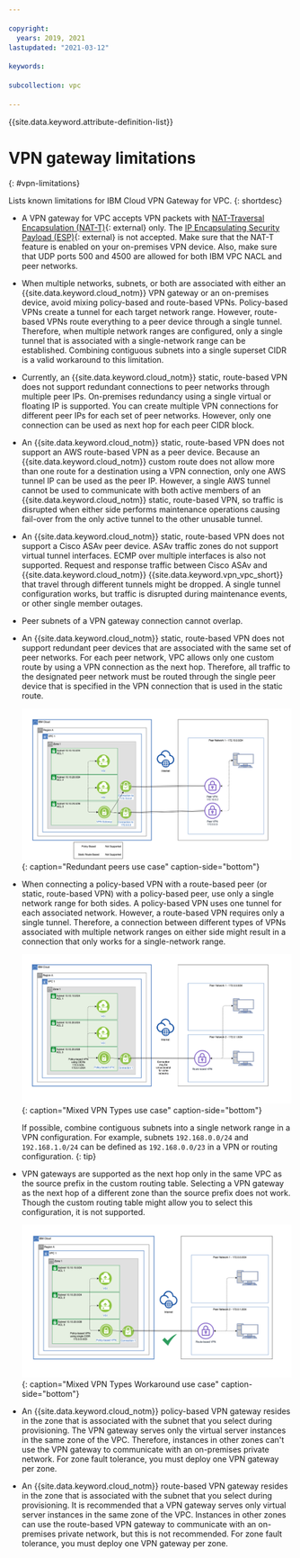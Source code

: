 ```yaml
---

copyright:
  years: 2019, 2021
lastupdated: "2021-03-12"

keywords:

subcollection: vpc

---
```


{{site.data.keyword.attribute-definition-list}}

# VPN gateway limitations
{: #vpn-limitations}

Lists known limitations for IBM Cloud VPN Gateway for VPC.
{: shortdesc}

* A VPN gateway for VPC accepts VPN packets with [NAT-Traversal Encapsulation (NAT-T)](https://tools.ietf.org/html/rfc3947){: external} only. The [IP Encapsulating Security Payload (ESP)](https://tools.ietf.org/html/rfc4303){: external} is not accepted. Make sure that the NAT-T feature is enabled on your on-premises VPN device. Also, make sure that UDP ports 500 and 4500 are allowed for both IBM VPC NACL and peer networks.

* When multiple networks, subnets, or both are associated with either an {{site.data.keyword.cloud_notm}} VPN gateway or an on-premises device, avoid mixing policy-based and route-based VPNs. Policy-based VPNs create a tunnel for each target network range. However, route-based VPNs route everything to a peer device through a single tunnel. Therefore, when multiple network ranges are configured, only a single tunnel that is associated with a single-network range can be established. Combining contiguous subnets into a single superset CIDR is a valid workaround to this limitation.

* Currently, an {{site.data.keyword.cloud_notm}} static, route-based VPN does not support redundant connections to peer networks through multiple peer IPs. On-premises redundancy using a single virtual or floating IP is supported. You can create multiple VPN connections for different peer IPs for each set of peer networks. However, only one connection can be used as next hop for each peer CIDR block.

* An {{site.data.keyword.cloud_notm}} static, route-based VPN does not support an AWS route-based VPN as a peer device. Because an {{site.data.keyword.cloud_notm}} custom route does not allow more than one route for a destination using a VPN connection, only one AWS tunnel IP can be used as the peer IP. However, a single AWS tunnel cannot be used to communicate with both active members of an {{site.data.keyword.cloud_notm}} static, route-based VPN, so traffic is disrupted when either side performs maintenance operations causing fail-over from the only active tunnel to the other unusable tunnel.

* An {{site.data.keyword.cloud_notm}} static, route-based VPN does not support a Cisco ASAv peer device. ASAv traffic zones do not support virtual tunnel interfaces. ECMP over multiple interfaces is also not supported. Request and response traffic between Cisco ASAv and {{site.data.keyword.cloud_notm}} {{site.data.keyword.vpn_vpc_short}} that travel through different tunnels might be dropped. A single tunnel configuration works, but traffic is disrupted during maintenance events, or other single member outages.

* Peer subnets of a VPN gateway connection cannot overlap.

* An {{site.data.keyword.cloud_notm}} static, route-based VPN does not support redundant peer devices that are associated with the same set of peer networks. For each peer network, VPC allows only one custom route by using a VPN connection as the next hop. Therefore, all traffic to the designated peer network must be routed through the single peer device that is specified in the VPN connection that is used in the static route.

   ![Redundant peers use case](images/vpn-redundant-peer.png){: caption="Redundant peers use case" caption-side="bottom"}

* When connecting a policy-based VPN with a route-based peer (or static, route-based VPN) with a policy-based peer, use only a single network range for both sides. A policy-based VPN uses one tunnel for each associated network. However, a route-based VPN requires only a single tunnel. Therefore, a connection between different types of VPNs associated with multiple network ranges on either side might result in a connection that only works for a single-network range.

   ![Mixed VPN Types use case](images/vpn-mixed-types.png){: caption="Mixed VPN Types use case" caption-side="bottom"}

   If possible, combine contiguous subnets into a single network range in a VPN configuration. For example, subnets `192.168.0.0/24` and `192.168.1.0/24` can be defined as `192.168.0.0/23` in a VPN or routing configuration.
   {: tip}

* VPN gateways are supported as the next hop only in the same VPC as the source prefix in the custom routing table. Selecting a VPN gateway as the next hop of a different zone than the source prefix does not work. Though the custom routing table might allow you to select this configuration, it is not supported.

   ![Mixed VPN Types Workaround use case](images/vpn-mixed-types-workaround.png){: caption="Mixed VPN Types Workaround use case" caption-side="bottom"}

* An {{site.data.keyword.cloud_notm}} policy-based VPN gateway resides in the zone that is associated with the subnet that you select during provisioning. The VPN gateway serves only the virtual server instances in the same zone of the VPC. Therefore, instances in other zones can't use the VPN gateway to communicate with an on-premises private network. For zone fault tolerance, you must deploy one VPN gateway per zone.

* An {{site.data.keyword.cloud_notm}} route-based VPN gateway resides in the zone that is associated with the subnet that you select during provisioning. It is recommended that a VPN gateway serves only virtual server instances in the same zone of the VPC. Instances in other zones can use the route-based VPN gateway to communicate with an on-premises private network, but this is not recommended. For zone fault tolerance, you must deploy one VPN gateway per zone.

